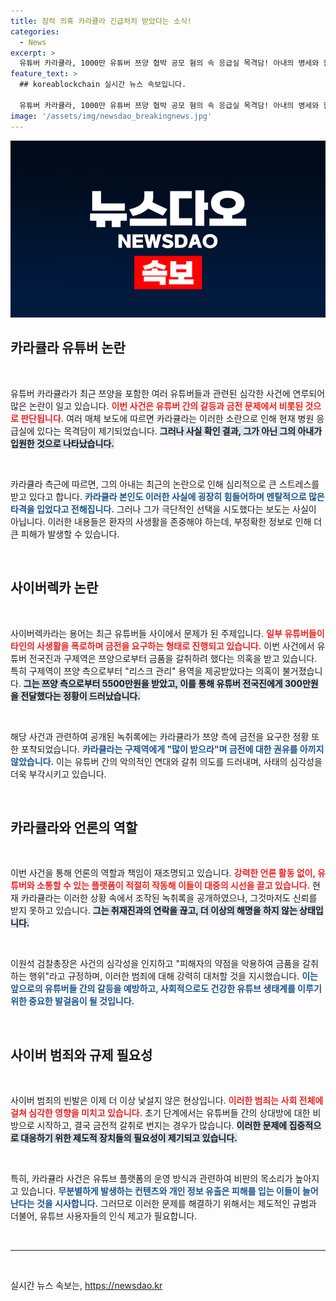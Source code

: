```yaml
---
title: 잠적 의혹 카라큘라 긴급처치 받았다는 소식!
categories:
  - News
excerpt: >
  유튜버 카라큘라, 1000만 유튜버 쯔양 협박 공모 혐의 속 응급실 목격담! 아내의 병세와 함께 얽힌 파문 속, 카라큘라의 심리적 고통은? 진실의 실체는 무엇인가? 지금 바로 확인해보세요!
feature_text: >
  ## koreablockchain 실시간 뉴스 속보입니다.

  유튜버 카라큘라, 1000만 유튜버 쯔양 협박 공모 혐의 속 응급실 목격담! 아내의 병세와 함께 얽힌 파문 속, 카라큘라의 심리적 고통은? 진실의 실체는 무엇인가? 지금 바로 확인해보세요!
image: '/assets/img/newsdao_breakingnews.jpg'
---
```


<p><img src="/assets/img/newsdao_breakingnews.jpg" alt="koreablockchain 속보" /></p>

<h2 data-ke-size="size26">카라큘라 유튜버 논란</h2>

<p data-ke-size="size16">&nbsp;</p>

<p>유튜버 카라큘라가 최근 쯔양을 포함한 여러 유튜버들과 관련된 심각한 사건에 연루되어 많은 논란이 일고 있습니다. <b><span style="color: #ee2323;">이번 사건은 유튜버 간의 갈등과 금전 문제에서 비롯된 것으로 판단됩니다.</span></b> 여러 매체 보도에 따르면 카라큘라는 이러한 소란으로 인해 현재 병원 응급실에 있다는 목격담이 제기되었습니다. <b><span style="background-color: #21538527;">그러나 사실 확인 결과, 그가 아닌 그의 아내가 입원한 것으로 나타났습니다.</span></b> </p>

<p data-ke-size="size16">&nbsp;</p>

<p>카라큘라 측근에 따르면, 그의 아내는 최근의 논란으로 인해 심리적으로 큰 스트레스를 받고 있다고 합니다. <b><span style="color: #1a5490;">카라큘라 본인도 이러한 사실에 굉장히 힘들어하며 멘탈적으로 많은 타격을 입었다고 전해집니다.</span></b> 그러나 그가 극단적인 선택을 시도했다는 보도는 사실이 아닙니다. 이러한 내용들은 환자의 사생활을 존중해야 하는데, 부정확한 정보로 인해 더 큰 피해가 발생할 수 있습니다.</p>

<p data-ke-size="size16">&nbsp;</p>

<h2 data-ke-size="size26">사이버렉카 논란</h2>

<p data-ke-size="size16">&nbsp;</p>

<p>사이버렉카라는 용어는 최근 유튜버들 사이에서 문제가 된 주제입니다. <b><span style="color: #ee2323;">일부 유튜버들이 타인의 사생활을 폭로하며 금전을 요구하는 형태로 진행되고 있습니다.</span></b> 이번 사건에서 유튜버 전국진과 구제역은 쯔양으로부터 금품을 갈취하려 했다는 의혹을 받고 있습니다. 특히 구제역이 쯔양 측으로부터 "리스크 관리" 용역을 제공받았다는 의혹이 불거졌습니다. <b><span style="background-color: #21538527;">그는 쯔양 측으로부터 5500만원을 받았고, 이를 통해 유튜버 전국진에게 300만원을 전달했다는 정황이 드러났습니다.</span></b> </p>

<p data-ke-size="size16">&nbsp;</p>

<p>해당 사건과 관련하여 공개된 녹취록에는 카라큘라가 쯔양 측에 금전을 요구한 정황 또한 포착되었습니다. <b><span style="color: #1a5490;">카라큘라는 구제역에게 "많이 받으라"며 금전에 대한 권유를 아끼지 않았습니다.</span></b> 이는 유튜버 간의 악의적인 연대와 갈취 의도를 드러내며, 사태의 심각성을 더욱 부각시키고 있습니다.</p>

<p data-ke-size="size16">&nbsp;</p>

<h2 data-ke-size="size26">카라큘라와 언론의 역할</h2>

<p data-ke-size="size16">&nbsp;</p>

<p>이번 사건을 통해 언론의 역할과 책임이 재조명되고 있습니다. <b><span style="color: #ee2323;">강력한 언론 활동 없이, 유튜버와 소통할 수 있는 플랫폼이 적절히 작동해 이들이 대중의 시선을 끌고 있습니다.</span></b> 현재 카라큘라는 이러한 상황 속에서 조작된 녹취록을 공개하였으나, 그것마저도 신뢰를 받지 못하고 있습니다. <b><span style="background-color: #21538527;">그는 취재진과의 연락을 끊고, 더 이상의 해명을 하지 않는 상태입니다.</span></b> </p>

<p data-ke-size="size16">&nbsp;</p>

<p>이원석 검찰총장은 사건의 심각성을 인지하고 "피해자의 약점을 악용하여 금품을 갈취하는 행위"라고 규정하며, 이러한 범죄에 대해 강력히 대처할 것을 지시했습니다. <b><span style="color: #1a5490;">이는 앞으로의 유튜버들 간의 갈등을 예방하고, 사회적으로도 건강한 유튜브 생태계를 이루기 위한 중요한 발걸음이 될 것입니다.</span></b></p>

<p data-ke-size="size16">&nbsp;</p>

<h2 data-ke-size="size26">사이버 범죄와 규제 필요성</h2>

<p data-ke-size="size16">&nbsp;</p>

<p>사이버 범죄의 빈발은 이제 더 이상 낯설지 않은 현상입니다. <b><span style="color: #ee2323;">이러한 범죄는 사회 전체에 걸쳐 심각한 영향을 미치고 있습니다.</span></b> 초기 단계에서는 유튜버들 간의 상대방에 대한 비방으로 시작하고, 결국 금전적 갈취로 번지는 경우가 많습니다. <b><span style="background-color: #21538527;">이러한 문제에 집중적으로 대응하기 위한 제도적 장치들의 필요성이 제기되고 있습니다.</span></b> </p>

<p data-ke-size="size16">&nbsp;</p>

<p>특히, 카라큘라 사건은 유튜브 플랫폼의 운영 방식과 관련하여 비판의 목소리가 높아지고 있습니다. <b><span style="color: #1a5490;">무분별하게 발생하는 컨텐츠와 개인 정보 유출은 피해를 입는 이들이 늘어난다는 것을 시사합니다.</span></b> 그러므로 이러한 문제를 해결하기 위해서는 제도적인 규범과 더불어, 유튜브 사용자들의 인식 제고가 필요합니다.</p>

<p data-ke-size="size16">&nbsp;</p>

<hr>

<p data-ke-size="size16">&nbsp;</p> 
실시간 뉴스 속보는, <a href="https://newsdao.kr" rel="dofollow">https://newsdao.kr</a>


